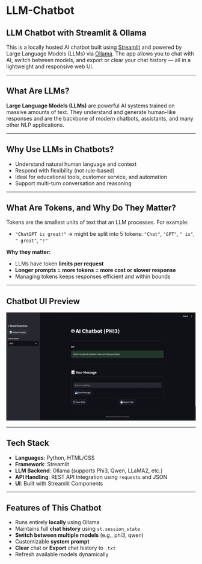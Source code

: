 # LLM-Chatbot


## LLM Chatbot with Streamlit & Ollama

This is a locally hosted AI chatbot built using [Streamlit](https://streamlit.io/) and powered by Large Language Models (LLMs) via [Ollama](https://ollama.com/). The app allows you to chat with AI, switch between models, and export or clear your chat history — all in a lightweight and responsive web UI.

---

##  What Are LLMs?

**Large Language Models (LLMs)** are powerful AI systems trained on massive amounts of text. They understand and generate human-like responses and are the backbone of modern chatbots, assistants, and many other NLP applications.

---

##  Why Use LLMs in Chatbots?

- Understand natural human language and context
- Respond with flexibility (not rule-based)
- Ideal for educational tools, customer service, and automation
- Support multi-turn conversation and reasoning

---

##  What Are Tokens, and Why Do They Matter?


Tokens are the smallest units of text that an LLM processes. For example:
- `"ChatGPT is great!"` → might be split into 5 tokens: `"Chat"`, `"GPT"`, `" is"`, `" great"`, `"!"`

**Why they matter:**
- LLMs have token **limits per request**
- **Longer prompts = more tokens = more cost or slower response**
- Managing tokens keeps responses efficient and within bounds

---

## Chatbot UI Preview

<p align="center">
  <img src="chatbot/chatbot_ui.png" alt="LLM Chatbot Screenshot" width="700"/>
</p>

---

## Tech Stack
- **Languages**: Python, HTML/CSS
- **Framework**: Streamlit
- **LLM Backend**: Ollama (supports Phi3, Qwen, LLaMA2, etc.)
- **API Handling**: REST API Integration using `requests` and JSON
- **UI**: Built with Streamlit Components
  
---

##  Features of This Chatbot

-  Runs entirely **locally** using Ollama
-  Maintains full **chat history** using `st.session_state`
-  **Switch between multiple models** (e.g., phi3, qwen)
-  Customizable **system prompt**
-  **Clear** chat or **Export** chat history to `.txt`
- Refresh available models dynamically
